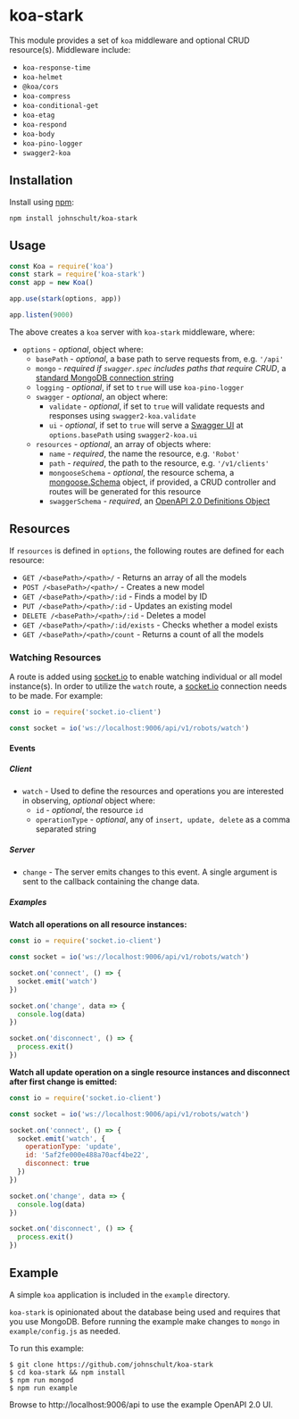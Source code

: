 # koa-stark

This module provides a set of `koa` middleware and optional CRUD resource(s). Middleware include:

* `koa-response-time`
* `koa-helmet`
* `@koa/cors`
* `koa-compress`
* `koa-conditional-get`
* `koa-etag`
* `koa-respond`
* `koa-body`
* `koa-pino-logger`
* `swagger2-koa`

## Installation

Install using [npm](https://www.npmjs.org/):

```
npm install johnschult/koa-stark
```

## Usage

```javascript
const Koa = require('koa')
const stark = require('koa-stark')
const app = new Koa()

app.use(stark(options, app))

app.listen(9000)
```

The above creates a `koa` server with `koa-stark` middleware, where:

* `options` - _optional_, object where:
  * `basePath` - _optional_, a base path to serve requests from, e.g. `'/api'`
  * `mongo` - _required if `swagger.spec` includes paths that require CRUD_, a [standard MongoDB connection string](https://docs.mongodb.com/manual/reference/connection-string/#standard-connection-string-format)
  * `logging` - _optional_, if set to `true` will use `koa-pino-logger`
  * `swagger` - _optional_, an object where:
    * `validate` - _optional_, if set to `true` will validate requests and responses using `swagger2-koa.validate`
    * `ui` - _optional_, if set to `true` will serve a [Swagger UI](https://swagger.io/swagger-ui/) at `options.basePath` using `swagger2-koa.ui`
  * `resources` - _optional_, an array of objects where:
    * `name` - _required_, the name the resource, e.g. `'Robot'`
    * `path` - _required_, the path to the resource, e.g. `'/v1/clients'`
    * `mongooseSchema` - _optional_, the resource schema, a [mongoose.Schema](http://mongoosejs.com/docs/api.html#schema_Schema) object, if provided, a CRUD controller and routes will be generated for this resource
    * `swaggerSchema` - _required_, an [OpenAPI 2.0 Definitions Object](https://github.com/OAI/OpenAPI-Specification/blob/master/versions/2.0.md#definitions-object)

## Resources

If `resources` is defined in `options`, the following routes are defined for each resource:

* `GET /<basePath>/<path>/` - Returns an array of all the models
* `POST /<basePath>/<path>/` - Creates a new model
* `GET /<basePath>/<path>/:id` - Finds a model by ID
* `PUT /<basePath>/<path>/:id` - Updates an existing model
* `DELETE /<basePath>/<path>/:id` - Deletes a model
* `GET /<basePath>/<path>/:id/exists` - Checks whether a model exists
* `GET /<basePath>/<path>/count` - Returns a count of all the models

### Watching Resources

A route is added using [socket.io](http://socket.io) to enable watching individual or all
model instance(s). In order to utilize the `watch` route, a [socket.io](http://socket.io) connection needs
to be made. For example:

```javascript
const io = require('socket.io-client')

const socket = io('ws://localhost:9006/api/v1/robots/watch')
```

#### Events

##### Client

* `watch` - Used to define the resources and operations you are interested
  in observing, _optional_ object where:
  * `id` - _optional_, the resource `id`
  * `operationType` - _optional_, any of `insert, update, delete` as a comma separated string

##### Server

* `change` - The server emits changes to this event. A single argument is sent to the callback containing the change data.

##### Examples

**Watch all operations on all resource instances:**

```javascript
const io = require('socket.io-client')

const socket = io('ws://localhost:9006/api/v1/robots/watch')

socket.on('connect', () => {
  socket.emit('watch')
})

socket.on('change', data => {
  console.log(data)
})

socket.on('disconnect', () => {
  process.exit()
})
```

**Watch all update operation on a single resource instances and disconnect after first change is emitted:**

```javascript
const io = require('socket.io-client')

const socket = io('ws://localhost:9006/api/v1/robots/watch')

socket.on('connect', () => {
  socket.emit('watch', {
    operationType: 'update',
    id: '5af2fe000e488a70acf4be22',
    disconnect: true
  })
})

socket.on('change', data => {
  console.log(data)
})

socket.on('disconnect', () => {
  process.exit()
})
```

## Example

A simple `koa` application is included in the `example` directory.

`koa-stark` is opinionated about the database being used and requires that you use MongoDB. Before running the example make changes to `mongo` in `example/config.js` as needed.

To run this example:

```shell
$ git clone https://github.com/johnschult/koa-stark
$ cd koa-stark && npm install
$ npm run mongod
$ npm run example
```

Browse to http://localhost:9006/api to use the example OpenAPI 2.0 UI.
